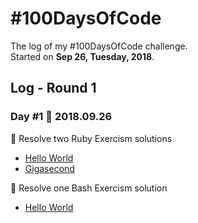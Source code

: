 # #100DaysOfCode

The log of my #100DaysOfCode challenge.  
Started on **Sep 26, Tuesday, 2018**.

## Log - Round 1

### Day #1 :date: 2018.09.26

:tada: Resolve two Ruby Exercism solutions
  - [Hello World](https://github.com/aferreira44/exercism-solutions/commit/9ffb7ed942933a7c765e51408a9c75d2f4bf40f2)
  - [Gigasecond](https://github.com/aferreira44/exercism-solutions/commit/f53ff4fd2a0b82914d3d2941e6c28dd37e125e76)

:tada: Resolve one Bash Exercism solution
  - [Hello World](https://github.com/aferreira44/exercism-solutions/commit/9a186718120720293a73428190fb414150eeb10a)
